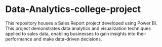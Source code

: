 # Data-Analytics-college-project
 This repository houses a Sales Report project developed using Power BI. This project demonstrates data analytics and visualization techniques applied to sales data, enabling businesses to gain insights into their performance and make data-driven decisions.
